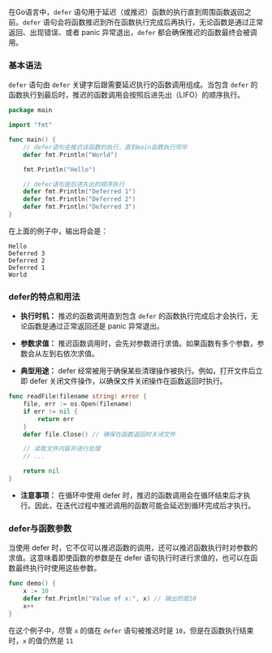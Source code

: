 在Go语言中，`defer` 语句用于延迟（或推迟）函数的执行直到周围函数返回之前。`defer` 语句会将函数推迟到所在函数执行完成后再执行，无论函数是通过正常返回、出现错误、或者 panic 异常退出，`defer` 都会确保推迟的函数最终会被调用。

### 基本语法

`defer` 语句由 `defer` 关键字后跟需要延迟执行的函数调用组成。当包含 `defer` 的函数执行到最后时，推迟的函数调用会按照后进先出（LIFO）的顺序执行。

```go
package main

import "fmt"

func main() {
    // defer语句会推迟该函数的执行，直到main函数执行完毕
    defer fmt.Println("World")

    fmt.Println("Hello")

    // defer语句是后进先出的顺序执行
    defer fmt.Println("Deferred 1")
    defer fmt.Println("Deferred 2")
    defer fmt.Println("Deferred 3")
}
```

在上面的例子中，输出将会是：

```
Hello
Deferred 3
Deferred 2
Deferred 1
World
```

### defer的特点和用法

- **执行时机：** 推迟的函数调用直到包含 `defer` 的函数执行完成后才会执行，无论函数是通过正常返回还是 panic 异常退出。
  
- **参数求值：** 推迟函数调用时，会先对参数进行求值。如果函数有多个参数，参数会从左到右依次求值。

- **典型用途：** defer 经常被用于确保某些清理操作被执行。例如，打开文件后立即 defer 关闭文件操作，以确保文件关闭操作在函数返回时执行。

```go
func readFile(filename string) error {
    file, err := os.Open(filename)
    if err != nil {
        return err
    }
    defer file.Close() // 确保在函数返回时关闭文件

    // 读取文件内容并进行处理
    // ...

    return nil
}
```

- **注意事项：** 在循环中使用 defer 时，推迟的函数调用会在循环结束后才执行。因此，在迭代过程中推迟调用的函数可能会延迟到循环完成后才执行。

### defer与函数参数

当使用 defer 时，它不仅可以推迟函数的调用，还可以推迟函数执行时对参数的求值。这意味着即使函数的参数是在 defer 语句执行时进行求值的，也可以在函数最终执行时使用这些参数。

```go
func demo() {
    x := 10
    defer fmt.Println("Value of x:", x) // 输出的是10
    x++
}
```

在这个例子中，尽管 `x` 的值在 `defer` 语句被推迟时是 `10`，但是在函数执行结束时，`x` 的值仍然是 `11`